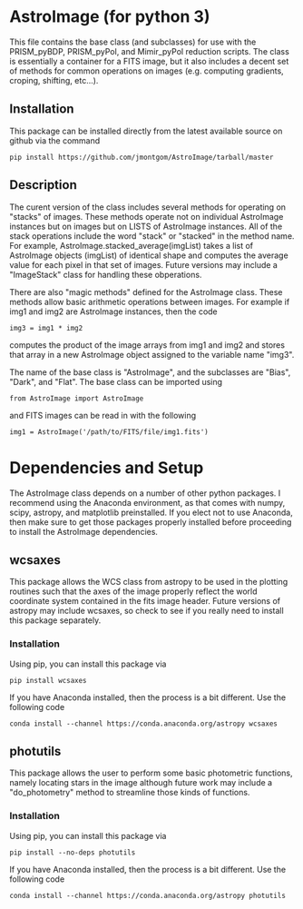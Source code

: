 # AstroImage (for python 3)

This file contains the base class (and subclasses)  for use with the
PRISM_pyBDP, PRISM_pyPol, and Mimir_pyPol reduction scripts. The class is
essentially a container for a FITS image, but it also includes a decent set of
methods for common operations on images (e.g. computing gradients, croping,
shifting, etc...).

## Installation

This package can be installed directly from the latest available source on
github via the command

```
pip install https://github.com/jmontgom/AstroImage/tarball/master
```

## Description

The curent version of the class includes several methods for operating on
"stacks" of images. These methods operate not on individual AstroImage instances
but on images but on LISTS of AstroImage instances. All of the stack operations
include the word "stack" or "stacked" in the method name. For example,
AstroImage.stacked_average(imgList) takes a list of AstroImage objects (imgList)
of identical shape and computes the average value for each pixel in that set of
images. Future versions may include a "ImageStack" class for handling these
obperations.

There are also "magic methods" defined for the AstroImage class. These methods
allow basic arithmetic operations between images. For example if img1 and img2
are AstroImage instances, then the code

```
img3 = img1 * img2
```

computes the product of the image arrays from img1 and img2 and stores that
array in a new AstroImage object assigned to the variable name "img3".

The name of the base class is "AstroImage", and the subclasses are "Bias",
"Dark", and "Flat". The base class can be imported using

```
from AstroImage import AstroImage
```

and FITS images can be read in with the following

```
img1 = AstroImage('/path/to/FITS/file/img1.fits')
```

# Dependencies and Setup

The AstroImage class depends on a number of other python packages. I recommend
using the Anaconda environment, as that comes with numpy, scipy, astropy, and matplotlib
preinstalled. If you elect not to use Anaconda, then make sure to get those
packages properly installed before proceeding to install the AstroImage
dependencies.

## wcsaxes

This package allows the WCS class from astropy to be used in the plotting
routines such that the axes of the image properly reflect the world coordinate
system contained in the fits image header. Future versions of astropy may
include wcsaxes, so check to see if you really need to install this package
separately.

### Installation

Using pip, you can install this package via

```
pip install wcsaxes
```

If you have Anaconda installed, then the process is a bit different. Use the
following code

```
conda install --channel https://conda.anaconda.org/astropy wcsaxes
```

## photutils

 This package allows the user to perform some basic photometric functions,
 namely locating stars in the image although future work may include a
 "do_photometry" method to streamline those kinds of functions.

### Installation

Using pip, you can install this package via

```
pip install --no-deps photutils
```

If you have Anaconda installed, then the process is a bit different. Use the
following code

```
conda install --channel https://conda.anaconda.org/astropy photutils
```

